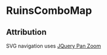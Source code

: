 # RuinsComboMap

## Attribution
SVG navigation uses [JQuery Pan Zoom](https://github.com/timmywil/jquery.panzoom)